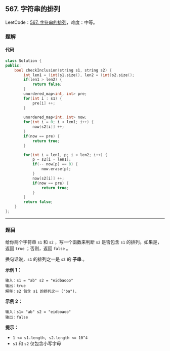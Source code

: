 ## 567. 字符串的排列

LeetCode：[567. 字符串的排列](https://leetcode.cn/problems/permutation-in-string/)，难度：中等。

### 题解

#### 代码

```c++
class Solution {
public:
    bool checkInclusion(string s1, string s2) {
        int len1 = (int)s1.size(), len2 = (int)s2.size();
        if(len1 > len2) {
            return false;
        }
        unordered_map<int, int> pre;
        for(int i : s1) {
            pre[i] ++;
        }
        
        unordered_map<int, int> now;
        for(int i = 0; i < len1; i++) {
            now[s2[i]] ++;
        }
        if(now == pre) {
            return true;
        }

        for(int i = len1, p; i < len2; i++) {
            p = s2[i - len1];
            if(-- now[p] == 0) {
                now.erase(p);
            }
            now[s2[i]] ++;
            if(now == pre) {
                return true;
            }
        }
        return false;
    }
};
```



---



### 题目

给你两个字符串 `s1` 和 `s2` ，写一个函数来判断 `s2` 是否包含 `s1` 的排列。如果是，返回 `true` ；否则，返回 `false` 。

换句话说，`s1` 的排列之一是 `s2` 的 **子串** 。

 

**示例 1：**

```
输入：s1 = "ab" s2 = "eidbaooo"
输出：true
解释：s2 包含 s1 的排列之一 ("ba").
```

**示例 2：**

```
输入：s1= "ab" s2 = "eidboaoo"
输出：false
```

 

**提示：**

- `1 <= s1.length, s2.length <= 10^4`
- `s1` 和 `s2` 仅包含小写字母


